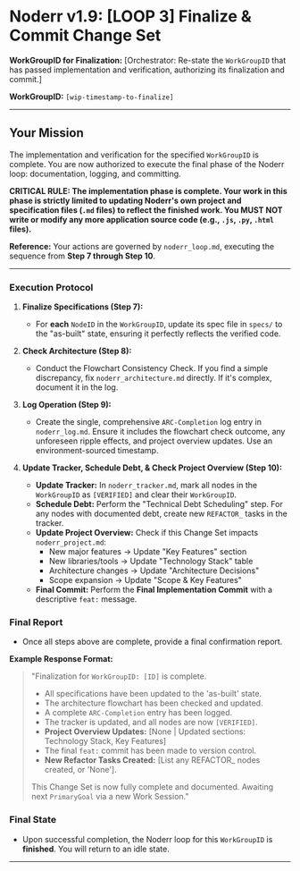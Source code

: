 # Noderr v1.9: [LOOP 3] Finalize & Commit Change Set

**WorkGroupID for Finalization:**
[Orchestrator: Re-state the `WorkGroupID` that has passed implementation and verification, authorizing its finalization and commit.]

**WorkGroupID:** `[wip-timestamp-to-finalize]`

---

## Your Mission
The implementation and verification for the specified `WorkGroupID` is complete. You are now authorized to execute the final phase of the Noderr loop: documentation, logging, and committing.

**CRITICAL RULE: The implementation phase is complete. Your work in this phase is strictly limited to updating Noderr's own project and specification files (`.md` files) to reflect the finished work. You MUST NOT write or modify any more application source code (e.g., `.js`, `.py`, `.html` files).**

**Reference:** Your actions are governed by `noderr_loop.md`, executing the sequence from **Step 7 through Step 10**.

---

### Execution Protocol

1.  **Finalize Specifications (Step 7):**
    *   For **each** `NodeID` in the `WorkGroupID`, update its spec file in `specs/` to the "as-built" state, ensuring it perfectly reflects the verified code.

2.  **Check Architecture (Step 8):**
    *   Conduct the Flowchart Consistency Check. If you find a simple discrepancy, fix `noderr_architecture.md` directly. If it's complex, document it in the log.

3.  **Log Operation (Step 9):**
    *   Create the single, comprehensive `ARC-Completion` log entry in `noderr_log.md`. Ensure it includes the flowchart check outcome, any unforeseen ripple effects, and project overview updates. Use an environment-sourced timestamp.

4.  **Update Tracker, Schedule Debt, & Check Project Overview (Step 10):**
    *   **Update Tracker:** In `noderr_tracker.md`, mark all nodes in the `WorkGroupID` as `[VERIFIED]` and clear their `WorkGroupID`.
    *   **Schedule Debt:** Perform the "Technical Debt Scheduling" step. For any nodes with documented debt, create new `REFACTOR_` tasks in the tracker.
    *   **Update Project Overview:** Check if this Change Set impacts `noderr_project.md`:
        - New major features → Update "Key Features" section
        - New libraries/tools → Update "Technology Stack" table
        - Architecture changes → Update "Architecture Decisions"
        - Scope expansion → Update "Scope & Key Features"
    *   **Final Commit:** Perform the **Final Implementation Commit** with a descriptive `feat:` message.

### Final Report

*   Once all steps above are complete, provide a final confirmation report.

**Example Response Format:**
> "Finalization for `WorkGroupID: [ID]` is complete.
>
> *   All specifications have been updated to the 'as-built' state.
> *   The architecture flowchart has been checked and updated.
> *   A complete `ARC-Completion` entry has been logged.
> *   The tracker is updated, and all nodes are now `[VERIFIED]`.
> *   **Project Overview Updates:** [None | Updated sections: Technology Stack, Key Features]
> *   The final `feat:` commit has been made to version control.
> *   **New Refactor Tasks Created:** [List any REFACTOR_ nodes created, or 'None'].
>
> This Change Set is now fully complete and documented. Awaiting next `PrimaryGoal` via a new Work Session."

### Final State

*   Upon successful completion, the Noderr loop for this `WorkGroupID` is **finished**. You will return to an idle state.

---
